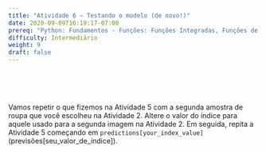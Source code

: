 ```yaml
---
title: "Atividade 6 – Testando o modelo (de novo!)"
date: 2020-09-09T16:19:17-07:00
prereq: "Python: Fundamentos - Funções: Funções Integradas, Funções de Bibliotecas; Tipos de Dados – Strings, Números, Leitura do Console; Estruturas de Dados - Listas"
difficulty: Intermediário
weight: 9
draft: false
---
```


<br />
<br />
<br />

Vamos repetir o que fizemos na Atividade 5 com a segunda amostra de roupa que você escolheu na Atividade 2. Altere o valor do índice para aquele usado para a segunda imagem na Atividade 2. Em seguida, repita a Atividade 5 começando em `predictions[your_index_value]` (previsões[seu_valor_de_índice]).

